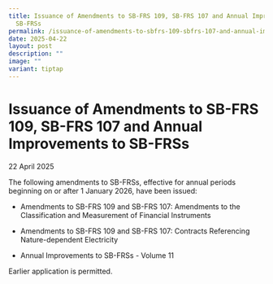 ```yaml
---
title: Issuance of Amendments to SB-FRS 109, SB-FRS 107 and Annual Improvements to
  SB-FRSs
permalink: /issuance-of-amendments-to-sbfrs-109-sbfrs-107-and-annual-improvements-to-sbfrss/
date: 2025-04-22
layout: post
description: ""
image: ""
variant: tiptap
---
```

<h1>Issuance of Amendments to SB-FRS 109, SB-FRS 107 and Annual Improvements to SB-FRSs</h1>
<p>22 April 2025</p>
<p></p>
<p>The following amendments to SB-FRSs, effective for annual periods beginning
on or after 1 January 2026, have been issued:</p>
<ul data-tight="true" class="tight">
<li>
<p>Amendments to SB-FRS 109 and SB-FRS 107: Amendments to the Classification
and Measurement of Financial Instruments</p>
</li>
<li>
<p>Amendments to SB-FRS 109 and SB-FRS 107: Contracts Referencing Nature-dependent
Electricity</p>
</li>
<li>
<p>Annual Improvements to SB-FRSs - Volume 11</p>
</li>
</ul>
<p>Earlier application is permitted.</p>
